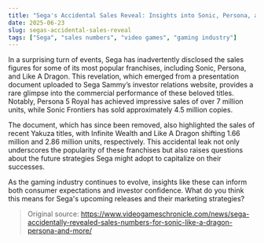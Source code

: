 ```yaml
---
title: "Sega's Accidental Sales Reveal: Insights into Sonic, Persona, and Yakuza Performance"
date: 2025-06-23
slug: segas-accidental-sales-reveal
tags: ["Sega", "sales numbers", "video games", "gaming industry"]
---
```


In a surprising turn of events, Sega has inadvertently disclosed the sales figures for some of its most popular franchises, including Sonic, Persona, and Like A Dragon. This revelation, which emerged from a presentation document uploaded to Sega Sammy’s investor relations website, provides a rare glimpse into the commercial performance of these beloved titles. Notably, Persona 5 Royal has achieved impressive sales of over 7 million units, while Sonic Frontiers has sold approximately 4.5 million copies.

The document, which has since been removed, also highlighted the sales of recent Yakuza titles, with Infinite Wealth and Like A Dragon shifting 1.66 million and 2.86 million units, respectively. This accidental leak not only underscores the popularity of these franchises but also raises questions about the future strategies Sega might adopt to capitalize on their successes. 

As the gaming industry continues to evolve, insights like these can inform both consumer expectations and investor confidence. What do you think this means for Sega's upcoming releases and their marketing strategies? 

> Original source: https://www.videogameschronicle.com/news/sega-accidentally-revealed-sales-numbers-for-sonic-like-a-dragon-persona-and-more/